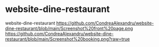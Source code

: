 # website-dine-restaurant
website-dine-restaurant
https://github.com/CondreaAlexandru/website-dine-restaurant/blob/main/Screenshot%20front%20page.png
https://github.com/CondreaAlexandru/website-dine-restaurant/blob/main/Screenshot%20booking.png?raw=true
